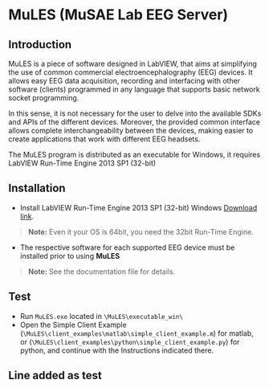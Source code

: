 # MuLES (MuSAE Lab EEG Server)

## Introduction

MuLES is a piece of software designed in LabVIEW, that aims at simplifying the use of common commercial electroencephalography (EEG) devices. It allows easy EEG data acquisition, recording and interfacing with other software (clients) programmed in any language that supports basic network socket programming.

In this sense, it is not necessary for the user to delve into the available SDKs and APIs of the different devices. Moreover, the provided common interface allows complete interchangeability between the devices, making easier to create applications that work with different EEG headsets. 

The MuLES program is distributed as an executable for Windows, it requires LabVIEW Run-Time Engine 2013 SP1 (32-bit)

## Installation 

- Install LabVIEW Run-Time Engine 2013 SP1 (32-bit) Windows [Download link][1].

> **Note:** Even it your OS is 64bit, you need the 32bit Run-Time Engine.

- The respective software for each supported EEG device must be installed prior to using **MuLES**

> **Note:** See the documentation file for details.


## Test
- Run ```MuLES.exe``` located in ```\MuLES\executable_win\```
- Open the Simple Client Example (```\MuLES\client_examples\matlab\simple_client_example.m```) for matlab, or (```\MuLES\client_examples\python\simple_client_example.py```) for python, and continue with the Instructions indicated there.

[1]: http://www.ni.com/download/labview-run-time-engine-2013-sp1/4539/en/

## Line added as test 
